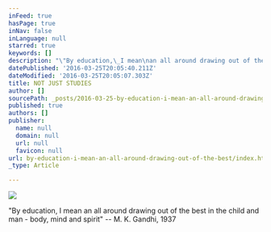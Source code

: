 ```yaml
---
inFeed: true
hasPage: true
inNav: false
inLanguage: null
starred: true
keywords: []
description: "\"By education,\_I mean\nan all around drawing out of the best\_in the child\_and man - body,\nmind and spirit\" – M. K. Gandhi, 1937"
datePublished: '2016-03-25T20:05:40.211Z'
dateModified: '2016-03-25T20:05:07.303Z'
title: NOT JUST STUDIES
author: []
sourcePath: _posts/2016-03-25-by-education-i-mean-an-all-around-drawing-out-of-the-best.md
published: true
authors: []
publisher:
  name: null
  domain: null
  url: null
  favicon: null
url: by-education-i-mean-an-all-around-drawing-out-of-the-best/index.html
_type: Article

---
```

![](https://the-grid-user-content.s3-us-west-2.amazonaws.com/aa5b72d7-809f-4ec1-a483-8ca15a04f30d.jpg)

"By education, I mean
an all around drawing out of the best in the child and man - body,
mind and spirit" -- M. K. Gandhi, 1937